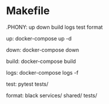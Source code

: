 # Makefile

.PHONY: up down build logs test format

up:
	docker-compose up -d

down:
	docker-compose down

build:
	docker-compose build

logs:
	docker-compose logs -f

test:
	pytest tests/

format:
	black services/ shared/ tests/
